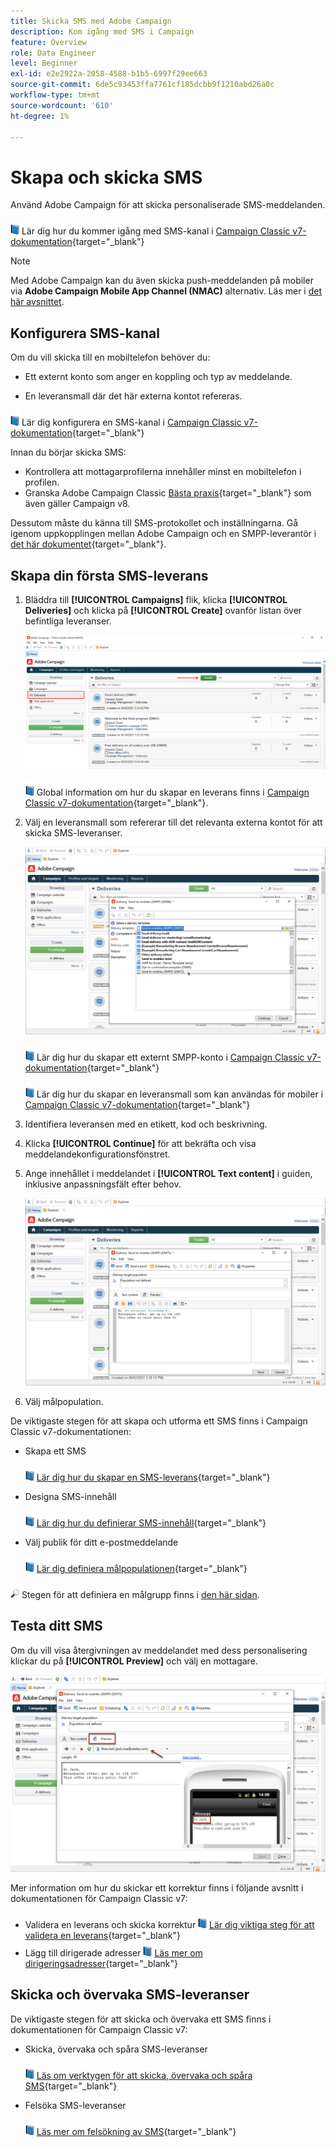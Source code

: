 ```yaml
---
title: Skicka SMS med Adobe Campaign
description: Kom igång med SMS i Campaign
feature: Overview
role: Data Engineer
level: Beginner
exl-id: e2e2922a-2058-4588-b1b5-6997f29ee663
source-git-commit: 6de5c93453ffa7761cf185dcbb9f1210abd26a0c
workflow-type: tm+mt
source-wordcount: '610'
ht-degree: 1%

---
```


# Skapa och skicka SMS

Använd Adobe Campaign för att skicka personaliserade SMS-meddelanden.

![](../assets/do-not-localize/book.png) Lär dig hur du kommer igång med SMS-kanal i [Campaign Classic v7-dokumentation](https://experienceleague.adobe.com/docs/campaign-classic/using/sending-messages/sending-messages-on-mobiles/sms-channel.html){target=&quot;_blank&quot;}

>[!NOTE]
>
>Med Adobe Campaign kan du även skicka push-meddelanden på mobiler via **Adobe Campaign Mobile App Channel (NMAC)** alternativ. Läs mer i [det här avsnittet](push.md).

## Konfigurera SMS-kanal

Om du vill skicka till en mobiltelefon behöver du:

* Ett externt konto som anger en koppling och typ av meddelande.

* En leveransmall där det här externa kontot refereras.

![](../assets/do-not-localize/book.png)  Lär dig konfigurera en SMS-kanal i [Campaign Classic v7-dokumentation](https://experienceleague.adobe.com/docs/campaign-classic/using/sending-messages/sending-messages-on-mobiles/sms-set-up.html?lang=en#sending-messages){target=&quot;_blank&quot;}

Innan du börjar skicka SMS:

* Kontrollera att mottagarprofilerna innehåller minst en mobiltelefon i profilen.
* Granska Adobe Campaign Classic [Bästa praxis](https://experienceleague.adobe.com/docs/campaign-classic/using/sending-messages/key-steps-when-creating-a-delivery/delivery-bestpractices/delivery-best-practices.html?lang=en#sending-messages){target=&quot;_blank&quot;} som även gäller Campaign v8.

Dessutom måste du känna till SMS-protokollet och inställningarna. Gå igenom uppkopplingen mellan Adobe Campaign och en SMPP-leverantör i [det här dokumentet](https://experienceleague.adobe.com/docs/campaign-classic/using/sending-messages/sending-messages-on-mobiles/sms-protocol.html?lang=en#sending-messages){target=&quot;_blank&quot;}.

## Skapa din första SMS-leverans

1. Bläddra till **[!UICONTROL Campaigns]** flik, klicka **[!UICONTROL Deliveries]** och klicka på **[!UICONTROL Create]** ovanför listan över befintliga leveranser.

   ![](assets/delivery_step_1.png)

   ![](../assets/do-not-localize/book.png) Global information om hur du skapar en leverans finns i [Campaign Classic v7-dokumentation](https://experienceleague.adobe.com/docs/campaign-classic/using/sending-messages/key-steps-when-creating-a-delivery/steps-about-delivery-creation-steps.html?lang=en#sending-messages){target=&quot;_blank&quot;}.

1. Välj en leveransmall som refererar till det relevanta externa kontot för att skicka SMS-leveranser.

   ![](assets/sms-template-list.png)

   ![](../assets/do-not-localize/book.png) Lär dig hur du skapar ett externt SMPP-konto i [Campaign Classic v7-dokumentation](https://experienceleague.adobe.com/docs/campaign-classic/using/sending-messages/sending-messages-on-mobiles/sms-set-up.html?lang=en#creating-an-smpp-external-account){target=&quot;_blank&quot;}

   ![](../assets/do-not-localize/book.png) Lär dig hur du skapar en leveransmall som kan användas för mobiler i [Campaign Classic v7-dokumentation](https://experienceleague.adobe.com/docs/campaign-classic/using/sending-messages/sending-messages-on-mobiles/sms-set-up.html?lang=en#changing-the-delivery-template){target=&quot;_blank&quot;}

1. Identifiera leveransen med en etikett, kod och beskrivning.

1. Klicka **[!UICONTROL Continue]** för att bekräfta och visa meddelandekonfigurationsfönstret.

1. Ange innehållet i meddelandet i **[!UICONTROL Text content]** i guiden, inklusive anpassningsfält efter behov.

   ![](assets/sms-content.png)

1. Välj målpopulation.

De viktigaste stegen för att skapa och utforma ett SMS finns i Campaign Classic v7-dokumentationen:

* Skapa ett SMS

   ![](../assets/do-not-localize/book.png) [Lär dig hur du skapar en SMS-leverans](https://experienceleague.adobe.com/docs/campaign-classic/using/sending-messages/sending-messages-on-mobiles/sms-create.html?lang=en#sending-messages){target=&quot;_blank&quot;}

* Designa SMS-innehåll

   ![](../assets/do-not-localize/book.png) [Lär dig hur du definierar SMS-innehåll](https://experienceleague.adobe.com/docs/campaign-classic/using/sending-messages/sending-messages-on-mobiles/sms-create.html?lang=en#defining-the-sms-content){target=&quot;_blank&quot;}

* Välj publik för ditt e-postmeddelande

   ![](../assets/do-not-localize/book.png) [Lär dig definiera målpopulationen](https://experienceleague.adobe.com/docs/campaign-classic/using/sending-messages/key-steps-when-creating-a-delivery/steps-defining-the-target-population.html){target=&quot;_blank&quot;}

![](../assets/do-not-localize/glass.png) Stegen för att definiera en målgrupp finns i [den här sidan](../start/audiences.md).

## Testa ditt SMS

Om du vill visa återgivningen av meddelandet med dess personalisering klickar du på **[!UICONTROL Preview]** och välj en mottagare.

![](assets/sms-preview.png)

Mer information om hur du skickar ett korrektur finns i följande avsnitt i dokumentationen för Campaign Classic v7:

* Validera en leverans och skicka korrektur
   ![](../assets/do-not-localize/book.png) [Lär dig viktiga steg för att validera en leverans](https://experienceleague.adobe.com/docs/campaign-classic/using/sending-messages/key-steps-when-creating-a-delivery/steps-validating-the-delivery.html){target=&quot;_blank&quot;}
* Lägg till dirigerade adresser
   ![](../assets/do-not-localize/book.png) [Läs mer om dirigeringsadresser](https://experienceleague.adobe.com/docs/campaign-classic/using/sending-messages/using-seed-addresses/about-seed-addresses.html){target=&quot;_blank&quot;}

## Skicka och övervaka SMS-leveranser

De viktigaste stegen för att skicka och övervaka ett SMS finns i dokumentationen för Campaign Classic v7:

* Skicka, övervaka och spåra SMS-leveranser

   ![](../assets/do-not-localize/book.png) [Läs om verktygen för att skicka, övervaka och spåra SMS](https://experienceleague.adobe.com/docs/campaign-classic/using/sending-messages/sending-messages-on-mobiles/sms-send.html?lang=en#sending-messages){target=&quot;_blank&quot;}

* Felsöka SMS-leveranser

   ![](../assets/do-not-localize/book.png) [Läs mer om felsökning av SMS](https://experienceleague.adobe.com/docs/campaign-classic/using/sending-messages/sending-messages-on-mobiles/troubleshooting-sms.html?lang=en#sending-messages){target=&quot;_blank&quot;}
